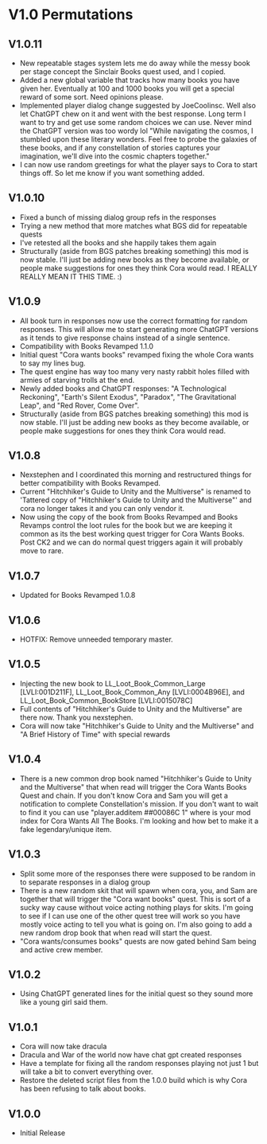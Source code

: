 # V1.0 Permutations

## V1.0.11
* New repeatable stages system lets me do away while the messy book per stage concept the Sinclair Books quest used, and I copied.
* Added a new global variable that tracks how many books you have given her. Eventually at 100 and 1000 books you will get a special reward of some sort. Need opinions please.
* Implemented player dialog change suggested by JoeCoolinsc. Well also let ChatGPT chew on it and went with the best response. Long term I want to try and get use some random choices we can use. Never mind the ChatGPT version was too wordy lol "While navigating the cosmos, I stumbled upon these literary wonders. Feel free to probe the galaxies of these books, and if any constellation of stories captures your imagination, we'll dive into the cosmic chapters together."
* I can now use random greetings for what the player says to Cora to start things off. So let me know if you want something added.

## V1.0.10
* Fixed a bunch of missing dialog group refs in the responses
* Trying a new method that more matches what BGS did for repeatable quests
* I've retested all the books and she happily takes them again
* Structurally (aside from BGS patches breaking something) this mod is now stable. I'll just be adding new books as they become available, or people make suggestions for ones they think Cora would read. I REALLY REALLY MEAN IT THIS TIME. :) 

## V1.0.9
* All book turn in responses now use the correct formatting for random responses. This will allow me to start generating more ChatGPT versions as it tends to give response chains instead of a single sentence. 
* Compatibility with Books Revamped 1.1.0
* Initial quest "Cora wants books" revamped fixing the whole Cora wants to say my lines bug. 
* The quest engine has way too many very nasty rabbit holes filled with armies of starving trolls at the end.
* Newly added books and ChatGPT responses: "A Technological Reckoning", "Earth's Silent Exodus", "Paradox", "The Gravitational Leap", and "Red Rover, Come Over".
* Structurally (aside from BGS patches breaking something) this mod is now stable. I'll just be adding new books as they become available, or people make suggestions for ones they think Cora would read.

## V1.0.8
* Nexstephen and I coordinated this morning and restructured things for better compatibility with Books Revamped. 
* Current "Hitchhiker's Guide to Unity and the Multiverse" is renamed to 'Tattered copy of "Hitchhiker's Guide to Unity and the Multiverse"' and cora no longer takes it and you can only vendor it. 
* Now using the copy of the book from Books Revamped and Books Revamps control the loot rules for the book but we are keeping it common as its the best working quest trigger for Cora Wants Books. Post CK2 and we can do normal quest triggers again it will probably move to rare. 

## V1.0.7
* Updated for Books Revamped 1.0.8

## V1.0.6
* HOTFIX: Remove unneeded temporary master. 

## V1.0.5
* Injecting the new book to LL_Loot_Book_Common_Large [LVLI:001D211F], LL_Loot_Book_Common_Any [LVLI:0004B96E], and LL_Loot_Book_Common_BookStore [LVLI:0015078C]
* Full contents of "Hitchhiker's Guide to Unity and the Multiverse" are there now. Thank you nexstephen.
* Cora will now take "Hitchhiker's Guide to Unity and the Multiverse" and "A Brief History of Time" with special rewards

## V1.0.4
* There is a new common drop book named "Hitchhiker's Guide to Unity and the Multiverse" that when read will trigger the Cora Wants Books Quest and chain. If you don't know Cora and Sam you will get a notification to complete Constellation's mission. If you don't want to wait to find it you can use "player.additem ##00086C 1" where is your mod index for Cora Wants All The Books. I'm looking and how bet to make it a fake legendary/unique item. 

## V1.0.3
* Split some more of the responses there were supposed to be random in to separate responses in a dialog group
* There is a new random skit that will spawn when cora, you, and Sam are together that will trigger the "Cora want books" quest. This is sort of a sucky way cause without voice acting nothing plays for skits. I'm going to see if I can use one of the other quest tree will work so you have mostly voice acting to tell you what is going on. I'm also going to add a new random drop book that when read will start the quest. 
* "Cora wants/consumes books" quests are now gated behind Sam being and active crew member. 

## V1.0.2
* Using ChatGPT generated lines for the initial quest so they sound more like a young girl said them. 

## V1.0.1
* Cora will now take dracula 
* Dracula and War of the world now have chat gpt created responses
* Have a template for fixing all the random responses playing not just 1 but will take a bit to convert everything over. 
* Restore the deleted script files from the 1.0.0 build which is why Cora has been refusing to talk about books. 

## V1.0.0
* Initial Release